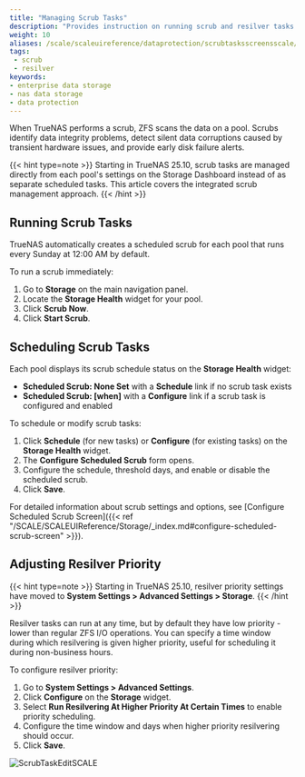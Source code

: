 ```yaml
---
title: "Managing Scrub Tasks"
description: "Provides instruction on running scrub and resilver tasks."
weight: 10
aliases: /scale/scaleuireference/dataprotection/scrubtasksscreensscale/
tags:
 - scrub
 - resilver
keywords:
- enterprise data storage 
- nas data storage
- data protection
---
```


When TrueNAS performs a scrub, ZFS scans the data on a pool.
Scrubs identify data integrity problems, detect silent data corruptions caused by transient hardware issues, and provide early disk failure alerts.

{{< hint type=note >}}
Starting in TrueNAS 25.10, scrub tasks are managed directly from each pool's settings on the Storage Dashboard instead of as separate scheduled tasks. This article covers the integrated scrub management approach.
{{< /hint >}}

## Running Scrub Tasks

TrueNAS automatically creates a scheduled scrub for each pool that runs every Sunday at 12:00 AM by default.

To run a scrub immediately:

1. Go to **Storage** on the main navigation panel.
2. Locate the **Storage Health** widget for your pool.
3. Click **Scrub Now**.
4. Click **Start Scrub**.

## Scheduling Scrub Tasks

Each pool displays its scrub schedule status on the **Storage Health** widget:

- **Scheduled Scrub: None Set** with a **Schedule** link if no scrub task exists
- **Scheduled Scrub: [when]** with a **Configure** link if a scrub task is configured and enabled

To schedule or modify scrub tasks:

1. Click **Schedule** (for new tasks) or **Configure** (for existing tasks) on the **Storage Health** widget.
2. The **Configure Scheduled Scrub** form opens.
3. Configure the schedule, threshold days, and enable or disable the scheduled scrub.
4. Click **Save**.

For detailed information about scrub settings and options, see [Configure Scheduled Scrub Screen]({{< ref "/SCALE/SCALEUIReference/Storage/_index.md#configure-scheduled-scrub-screen" >}}).

## Adjusting Resilver Priority

{{< hint type=note >}}
Starting in TrueNAS 25.10, resilver priority settings have moved to **System Settings > Advanced Settings > Storage**.
{{< /hint >}}

Resilver tasks can run at any time, but by default they have low priority - lower than regular ZFS I/O operations. You can specify a time window during which resilvering is given higher priority, useful for scheduling it during non-business hours.

To configure resilver priority:

1. Go to **System Settings > Advanced Settings**.
2. Click **Configure** on the **Storage** widget.
3. Select **Run Resilvering At Higher Priority At Certain Times** to enable priority scheduling.
4. Configure the time window and days when higher priority resilvering should occur.
5. Click **Save**.

![ScrubTaskEditSCALE](/images/SCALE/DataProtection/PriorityResilveringForm.png "Edit Scrub Task")

